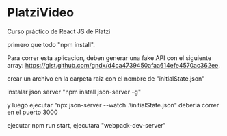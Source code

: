 # PlatziVideo
Curso práctico de React JS de Platzi

primero que todo "npm install".

Para correr esta aplicacion, deben generar una fake API con el siguiente array: https://gist.github.com/gndx/d4ca4739450afaa614efe4570ac362ee.

crear un archivo en la carpeta raiz con el nombre de "initialState.json"

instalar json server "npm install json-server -g"

y luego ejecutar "npx json-server --watch .\initialState.json" deberia correr en el puerto 3000

ejecutar npm run start, ejecutara "webpack-dev-server"

